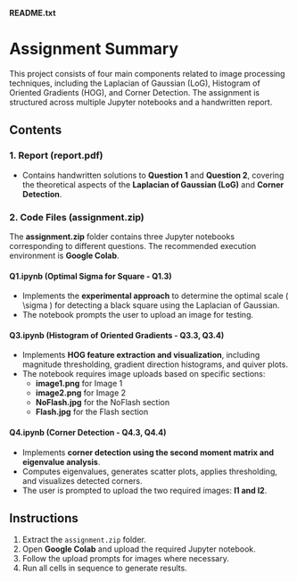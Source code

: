 **README.txt**  

# **Assignment Summary**  

This project consists of four main components related to image processing techniques, including the Laplacian of Gaussian (LoG), Histogram of Oriented Gradients (HOG), and Corner Detection. The assignment is structured across multiple Jupyter notebooks and a handwritten report.  

## **Contents**  

### **1. Report (report.pdf)**  
- Contains handwritten solutions to **Question 1** and **Question 2**, covering the theoretical aspects of the **Laplacian of Gaussian (LoG)** and **Corner Detection**.  

### **2. Code Files (assignment.zip)**  
The **assignment.zip** folder contains three Jupyter notebooks corresponding to different questions. The recommended execution environment is **Google Colab**.  

#### **Q1.ipynb (Optimal Sigma for Square - Q1.3)**  
- Implements the **experimental approach** to determine the optimal scale \( \sigma \) for detecting a black square using the Laplacian of Gaussian.  
- The notebook prompts the user to upload an image for testing.  

#### **Q3.ipynb (Histogram of Oriented Gradients - Q3.3, Q3.4)**  
- Implements **HOG feature extraction and visualization**, including magnitude thresholding, gradient direction histograms, and quiver plots.  
- The notebook requires image uploads based on specific sections:  
  - **image1.png** for Image 1  
  - **image2.png** for Image 2  
  - **NoFlash.jpg** for the NoFlash section  
  - **Flash.jpg** for the Flash section  

#### **Q4.ipynb (Corner Detection - Q4.3, Q4.4)**  
- Implements **corner detection using the second moment matrix and eigenvalue analysis**.  
- Computes eigenvalues, generates scatter plots, applies thresholding, and visualizes detected corners.  
- The user is prompted to upload the two required images: **I1 and I2**.  

## **Instructions**  
1. Extract the `assignment.zip` folder.  
2. Open **Google Colab** and upload the required Jupyter notebook.  
3. Follow the upload prompts for images where necessary.  
4. Run all cells in sequence to generate results.  

